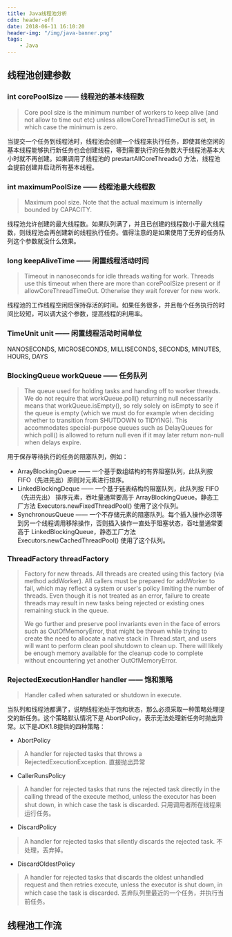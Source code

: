 ```yaml
---
title: Java线程池分析
cdn: header-off
date: 2018-06-11 16:10:20
header-img: "/img/java-banner.png"
tags:
    - Java
---
```


## 线程池创建参数

### int corePoolSize —— 线程池的基本线程数
> Core pool size is the minimum number of workers to keep alive (and not allow to time out etc) unless allowCoreThreadTimeOut is set, in which case the minimum is zero.

当提交一个任务到线程池时，线程池会创建一个线程来执行任务，即使其他空闲的基本线程能够执行新任务也会创建线程，等到需要执行的任务数大于线程池基本大小时就不再创建。如果调用了线程池的 prestartAllCoreThreads() 方法，线程池会提前创建并启动所有基本线程。

### int maximumPoolSize —— 线程池最大线程数
> Maximum pool size. Note that the actual maximum is internally bounded by CAPACITY.

线程池允许创建的最大线程数。如果队列满了，并且已创建的线程数小于最大线程数，则线程池会再创建新的线程执行任务。值得注意的是如果使用了无界的任务队列这个参数就没什么效果。

### long keepAliveTime —— 闲置线程活动时间
> Timeout in nanoseconds for idle threads waiting for work. Threads use this timeout when there are more than corePoolSize present or if allowCoreThreadTimeOut. Otherwise they wait forever for new work.

线程池的工作线程空闲后保持存活的时间。如果任务很多，并且每个任务执行的时间比较短，可以调大这个参数，提高线程的利用率。

### TimeUnit unit —— 闲置线程活动时间单位
NANOSECONDS, MICROSECONDS, MILLISECONDS, SECONDS, MINUTES, HOURS, DAYS

### BlockingQueue<Runnable> workQueue —— 任务队列
> The queue used for holding tasks and handing off to worker threads.  We do not require that workQueue.poll() returning null necessarily means that workQueue.isEmpty(), so rely solely on isEmpty to see if the queue is empty (which we must do for example when deciding whether to transition from SHUTDOWN to TIDYING).  This accommodates special-purpose queues such as DelayQueues for which poll() is allowed to return null even if it may later return non-null when delays expire.

用于保存等待执行的任务的阻塞队列，例如：
+ ArrayBlockingQueue —— 一个基于数组结构的有界阻塞队列，此队列按 FIFO（先进先出）原则对元素进行排序。
+ LinkedBlockingDeque —— 一个基于链表结构的阻塞队列，此队列按 FIFO （先进先出） 排序元素，吞吐量通常要高于 ArrayBlockingQueue。静态工厂方法 Executors.newFixedThreadPool() 使用了这个队列。
+ SynchronousQueue —— 一个不存储元素的阻塞队列。每个插入操作必须等到另一个线程调用移除操作，否则插入操作一直处于阻塞状态，吞吐量通常要高于 LinkedBlockingQueue，静态工厂方法 Executors.newCachedThreadPool() 使用了这个队列。

### ThreadFactory threadFactory
> Factory for new threads. All threads are created using this factory (via method addWorker).  All callers must be prepared for addWorker to fail, which may reflect a system or user's policy limiting the number of threads.  Even though it is not treated as an error, failure to create threads may result in new tasks being rejected or existing ones remaining stuck in the queue.
>
> We go further and preserve pool invariants even in the face of errors such as OutOfMemoryError, that might be thrown while trying to create the need to allocate a native stack in Thread.start, and users will want to perform clean pool shutdown to clean up.  There will likely be enough memory available for the cleanup code to complete without encountering yet another OutOfMemoryError.


### RejectedExecutionHandler handler —— 饱和策略
> Handler called when saturated or shutdown in execute.

当队列和线程池都满了，说明线程池处于饱和状态，那么必须采取一种策略处理提交的新任务。这个策略默认情况下是 AbortPolicy，表示无法处理新任务时抛出异常。以下是JDK1.8提供的四种策略：
+ AbortPolicy
> A handler for rejected tasks that throws a RejectedExecutionException.
直接抛出异常

+ CallerRunsPolicy
> A handler for rejected tasks that runs the rejected task directly in the calling thread of the execute method, unless the executor has been shut down, in which case the task is discarded.
只用调用者所在线程来运行任务。

+ DiscardPolicy
> A handler for rejected tasks that silently discards the rejected task.
不处理，丢弃掉。

+ DiscardOldestPolicy
> A handler for rejected tasks that discards the oldest unhandled request and then retries execute, unless the executor is shut down, in which case the task is discarded.
丢弃队列里最近的一个任务，并执行当前任务。

## 线程池工作流

